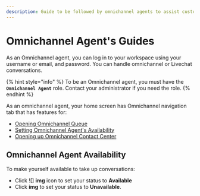 ```yaml
---
description: Guide to be followed by omnichannel agents to assist customers.
---
```


# Omnichannel Agent's Guides

As an Omnichannel agent, you can log in to your workspace using your username or email, and password. You can handle omnichannel or Livechat conversations.

{% hint style="info" %}
To be an Omnichannel agent, you must have the **`Omnichannel Agent`** role. Contact your administrator if you need the role.
{% endhint %}

As an omnichannel agent, your home screen has Omnichannel navigation tab that has features for:

* [Opening Omnichannel Queue](omnichannel-queue.md)
* [Setting Omnichannel Agent's Availability](./#omnichannel-agent-availability)
* [Opening up Omnichannel Contact Center](omnichannel-contact-center/)

## Omnichannel Agent Availability

To make yourself available to take up conversations:

* Click ![] **img** icon to set your status to **Available**
* Click **img** to set your status to **Unavailable**.
